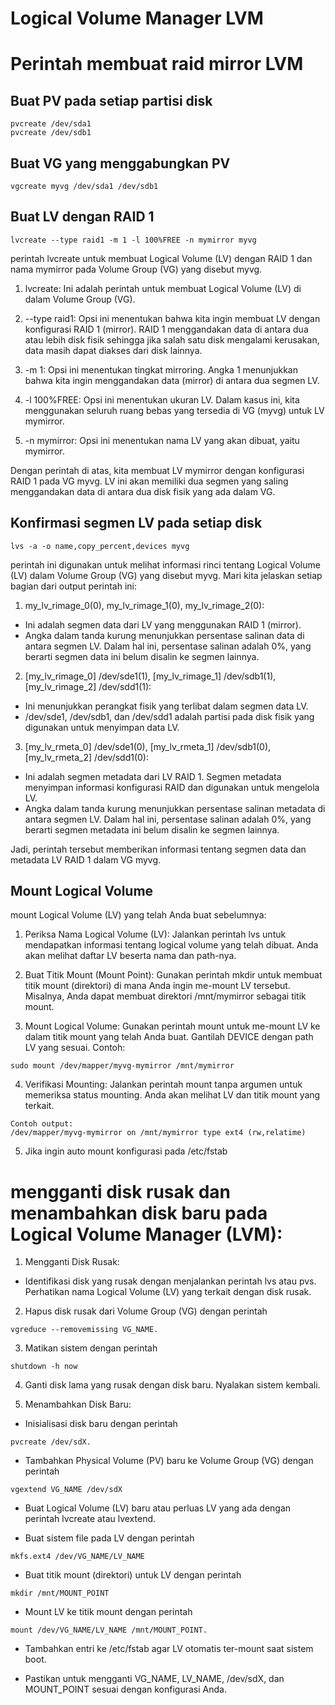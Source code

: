 # Logical Volume Manager LVM

# Perintah membuat raid mirror LVM

## Buat PV pada setiap partisi disk
```
pvcreate /dev/sda1
pvcreate /dev/sdb1
```

## Buat VG yang menggabungkan PV
```
vgcreate myvg /dev/sda1 /dev/sdb1
```

## Buat LV dengan RAID 1
```
lvcreate --type raid1 -m 1 -l 100%FREE -n mymirror myvg
```
perintah lvcreate untuk membuat Logical Volume (LV) dengan RAID 1 dan nama mymirror pada Volume Group (VG) yang disebut myvg.

1. lvcreate: Ini adalah perintah untuk membuat Logical Volume (LV) di dalam Volume Group (VG).

2. --type raid1: Opsi ini menentukan bahwa kita ingin membuat LV dengan konfigurasi RAID 1 (mirror). RAID 1 menggandakan data di antara dua atau lebih disk fisik sehingga jika salah satu disk mengalami kerusakan, data masih dapat diakses dari disk lainnya.

3. -m 1: Opsi ini menentukan tingkat mirroring. Angka 1 menunjukkan bahwa kita ingin menggandakan data (mirror) di antara dua segmen LV.

4. -l 100%FREE: Opsi ini menentukan ukuran LV. Dalam kasus ini, kita menggunakan seluruh ruang bebas yang tersedia di VG (myvg) untuk LV mymirror.

5. -n mymirror: Opsi ini menentukan nama LV yang akan dibuat, yaitu mymirror.

Dengan perintah di atas, kita membuat LV mymirror dengan konfigurasi RAID 1 pada VG myvg. LV ini akan memiliki dua segmen yang saling menggandakan data di antara dua disk fisik yang ada dalam VG.

## Konfirmasi segmen LV pada setiap disk
```
lvs -a -o name,copy_percent,devices myvg
```
perintah ini digunakan untuk melihat informasi rinci tentang Logical Volume (LV) dalam Volume Group (VG) yang disebut myvg. Mari kita jelaskan setiap bagian dari output perintah ini:

1. my_lv_rimage_0(0), my_lv_rimage_1(0), my_lv_rimage_2(0):

- Ini adalah segmen data dari LV yang menggunakan RAID 1 (mirror).
- Angka dalam tanda kurung menunjukkan persentase salinan data di antara segmen LV. Dalam hal ini, persentase salinan adalah 0%, yang berarti segmen data ini belum disalin ke segmen lainnya.

2. [my_lv_rimage_0] /dev/sde1(1), [my_lv_rimage_1] /dev/sdb1(1), [my_lv_rimage_2] /dev/sdd1(1):
- Ini menunjukkan perangkat fisik yang terlibat dalam segmen data LV.
- /dev/sde1, /dev/sdb1, dan /dev/sdd1 adalah partisi pada disk fisik yang digunakan untuk menyimpan data LV.

3. [my_lv_rmeta_0] /dev/sde1(0), [my_lv_rmeta_1] /dev/sdb1(0), [my_lv_rmeta_2] /dev/sdd1(0):
- Ini adalah segmen metadata dari LV RAID 1.
Segmen metadata menyimpan informasi konfigurasi RAID dan digunakan untuk mengelola LV.
- Angka dalam tanda kurung menunjukkan persentase salinan metadata di antara segmen LV. Dalam hal ini, persentase salinan adalah 0%, yang berarti segmen metadata ini belum disalin ke segmen lainnya.

Jadi, perintah tersebut memberikan informasi tentang segmen data dan metadata LV RAID 1 dalam VG myvg.


## Mount Logical Volume
mount Logical Volume (LV) yang telah Anda buat sebelumnya:

1. Periksa Nama Logical Volume (LV):
Jalankan perintah lvs untuk mendapatkan informasi tentang logical volume yang telah dibuat. Anda akan melihat daftar LV beserta nama dan path-nya.

2. Buat Titik Mount (Mount Point):
Gunakan perintah mkdir untuk membuat titik mount (direktori) di mana Anda ingin me-mount LV tersebut. Misalnya, Anda dapat membuat direktori /mnt/mymirror sebagai titik mount.

3. Mount Logical Volume:
Gunakan perintah mount untuk me-mount LV ke dalam titik mount yang telah Anda buat. Gantilah DEVICE dengan path LV yang sesuai.
Contoh: 
```
sudo mount /dev/mapper/myvg-mymirror /mnt/mymirror
```

4. Verifikasi Mounting:
Jalankan perintah mount tanpa argumen untuk memeriksa status mounting. Anda akan melihat LV dan titik mount yang terkait.
```
Contoh output: 
/dev/mapper/myvg-mymirror on /mnt/mymirror type ext4 (rw,relatime)
```

5. Jika ingin auto mount konfigurasi pada /etc/fstab

# mengganti disk rusak dan menambahkan disk baru pada Logical Volume Manager (LVM):

1. Mengganti Disk Rusak:
- Identifikasi disk yang rusak dengan menjalankan perintah lvs atau pvs. Perhatikan nama Logical Volume (LV) yang terkait dengan disk rusak.

2. Hapus disk rusak dari Volume Group (VG) dengan perintah 
```
vgreduce --removemissing VG_NAME.
```

3. Matikan sistem dengan perintah
```
shutdown -h now
```

4. Ganti disk lama yang rusak dengan disk baru.
Nyalakan sistem kembali.

5. Menambahkan Disk Baru:
- Inisialisasi disk baru dengan perintah 
```
pvcreate /dev/sdX.
```

- Tambahkan Physical Volume (PV) baru ke Volume Group (VG) dengan perintah 
```
vgextend VG_NAME /dev/sdX
```

- Buat Logical Volume (LV) baru atau perluas LV yang ada dengan perintah lvcreate atau lvextend.

- Buat sistem file pada LV dengan perintah 
``` 
mkfs.ext4 /dev/VG_NAME/LV_NAME
```

- Buat titik mount (direktori) untuk LV dengan perintah 
```
mkdir /mnt/MOUNT_POINT
```

- Mount LV ke titik mount dengan perintah 
```
mount /dev/VG_NAME/LV_NAME /mnt/MOUNT_POINT.
```

- Tambahkan entri ke /etc/fstab agar LV otomatis ter-mount saat sistem boot.

- Pastikan untuk mengganti VG_NAME, LV_NAME, /dev/sdX, dan MOUNT_POINT sesuai dengan konfigurasi Anda.